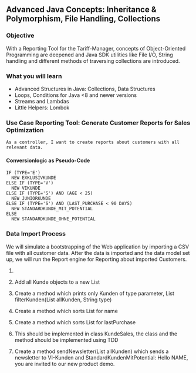 ## Advanced Java Concepts: Inheritance & Polymorphism, File Handling, Collections

### Objective

With a Reporting Tool for the Tariff-Manager, concepts of Object-Oriented Programming are deepened and Java SDK utilities like File I/O, String handling and different methods of traversing collections are introduced.

### What you will learn

* Advanced Structures in Java: Collections, Data Structures
* Loops, Conditions for Java <8 and newer versions
* Streams and Lambdas
* Little Helpers: Lombok

### Use Case Reporting Tool: Generate Customer Reports for Sales Optimization

```
As a controller, I want to create reports about customers with all relevant data.
```

#### Conversionlogic as Pseudo-Code

```
IF (TYPE='E')
  NEW EXKLUSIVKUNDE
ELSE IF (TYPE='V')
  NEW VIKUNDE
ELSE IF (TYPE='S') AND (AGE < 25)
  NEW JUNIORKUNDE
ELSE IF (TYPE='S') AND (LAST_PURCHASE < 90 DAYS)
  NEW STANDARDKUNDE_MIT_POTENTIAL
ELSE
  NEW STANDARDKUNDE_OHNE_POTENTIAL
```

### Data Import Process

We will simulate a bootstrapping of the Web application by importing a CSV file with all customer data.
After the data is imported and the data model set up, we will run the Report engine for Reporting about imported Customers.

1. 
2. Add all Kunde objects to a new List<Kunde>
3. Create a method which prints only Kunden of type parameter, List<Kunde> filterKunden(List<Kunde> allKunden, String type)
4. Create a method which sorts List<Kunde> for name
5. Create a method which sorts List<Kunde> for lastPurchase
6. This should be implemented in class KundeSales, the class and the method should be implemented using TDD

7. Create a method sendNewsletter(List<Kunde> allKunden) which sends a newsletter to VI-Kunden and StandardKundenMitPotential: Hello NAME, you are invited to our new product demo.